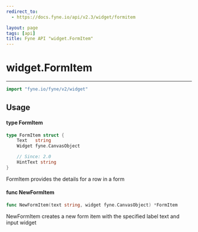 ```yaml
---
redirect_to:
  - https://docs.fyne.io/api/v2.3/widget/formitem

layout: page
tags: [api]
title: Fyne API "widget.FormItem"
---
```



# widget.FormItem
---
```go
import "fyne.io/fyne/v2/widget"
```

## Usage

#### type FormItem

```go
type FormItem struct {
	Text   string
	Widget fyne.CanvasObject

	// Since: 2.0
	HintText string
}
```

FormItem provides the details for a row in a form

#### func  NewFormItem

```go
func NewFormItem(text string, widget fyne.CanvasObject) *FormItem
```
NewFormItem creates a new form item with the specified label text and input widget
